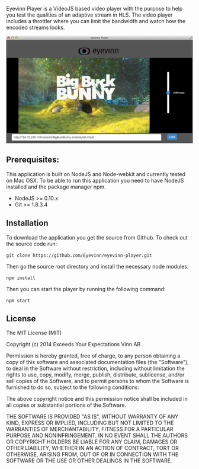 Eyevinn Player is a VideoJS based video player with the purpose to help you test
the qualities of an adaptive stream in HLS. The video player includes a throttler
where you can limit the bandwidth and watch how the encoded streams looks.

![Screenshot of Player](/screenshots/eyevinn-player-screenshot1.png?raw=true "Screenshot")

## Prerequisites:

This application is built on NodeJS and Node-webkit and currently tested on Mac OSX.
To be able to run this application you need to have NodeJS installed and the package
manager npm.

 - NodeJS >= 0.10.x
 - Git >= 1.8.3.4

## Installation
 
To download the application you get the source from Github. To check
out the source code run:

    git clone https://github.com/Eyevinn/eyevinn-player.git

Then go the source root directory and install the necessary node modules:

    npm install

Then you can start the player by running the following command:

    npm start

## License

The MIT License (MIT)

Copyright (c) 2014 Exceeds Your Expectations Vinn AB

Permission is hereby granted, free of charge, to any person obtaining a copy
of this software and associated documentation files (the "Software"), to deal
in the Software without restriction, including without limitation the rights
to use, copy, modify, merge, publish, distribute, sublicense, and/or sell
copies of the Software, and to permit persons to whom the Software is
furnished to do so, subject to the following conditions:

The above copyright notice and this permission notice shall be included in
all copies or substantial portions of the Software.

THE SOFTWARE IS PROVIDED "AS IS", WITHOUT WARRANTY OF ANY KIND, EXPRESS OR
IMPLIED, INCLUDING BUT NOT LIMITED TO THE WARRANTIES OF MERCHANTABILITY,
FITNESS FOR A PARTICULAR PURPOSE AND NONINFRINGEMENT. IN NO EVENT SHALL THE
AUTHORS OR COPYRIGHT HOLDERS BE LIABLE FOR ANY CLAIM, DAMAGES OR OTHER
LIABILITY, WHETHER IN AN ACTION OF CONTRACT, TORT OR OTHERWISE, ARISING FROM,
OUT OF OR IN CONNECTION WITH THE SOFTWARE OR THE USE OR OTHER DEALINGS IN
THE SOFTWARE.